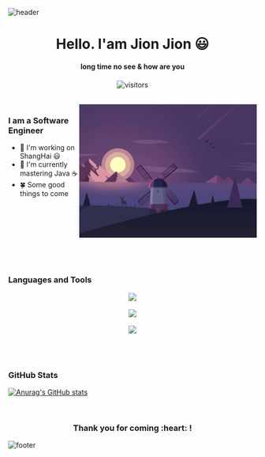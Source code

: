 ![header](https://capsule-render.vercel.app/api?type=waving&color=auto&height=130&section=header)

<p>
  <h1 align="center"><b>Hello. I'am Jion Jion 😃</b></h1>
</p>

<p>
  <h4 align="center"><b>long time no see & how are you </b></h4>
</p>

<p align="center">
    <img align="center" alt="visitors" src="https://profile-counter.glitch.me/jionjion/count.svg" />
</p>


<br>

<img align="right" height="270px" alt="GIF" src="https://raw.githubusercontent.com/jionjion/jionjion/master/assets/images/images-01.gif"/>

### I am a Software Engineer
- 🔭 I'm working on ShangHai 😃
- 🌱 I'm currently mastering Java ☕
- 🍀 Some good things to come


<br>
<br>
<br>
<br>
<br>
<br>
<br>


### Languages and Tools


<p align="center">
  <a href="https://skillicons.dev">
    <img src="https://skillicons.dev/icons?i=html,css,js,ts,vue,react&theme=light" />
  </a>
</p>
<p align="center">
  <a href="https://skillicons.dev">
    <img src="https://skillicons.dev/icons?i=java,spring,idea,maven,kotlin,python&theme=light" />
  </a>
</p>
<p align="center">
  <a href="https://skillicons.dev">
    <img src="https://skillicons.dev/icons?i=mysql,redis,mongodb,nginx,docker,linux&theme=light" />
  </a>
</p>


<br>
<br>


### GitHub Stats

[![Anurag's GitHub stats](https://github-readme-stats.vercel.app/api?username=jionjion&show_icons=true&theme=graywhite)](https://github.com/anuraghazra/github-readme-stats)



<br>

<div align="center">
<h3 align="center">Thank you for coming :heart: !</h3>
</div>


![footer](https://capsule-render.vercel.app/api?type=waving&color=auto&height=130&section=footer)
